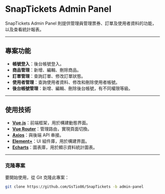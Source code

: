 # SnapTickets Admin Panel

SnapTickets Admin Panel 則提供管理員管理票券、訂單及使用者資料的功能，以及查看統計報表。

---

## 專案功能

- **帳號登入**：後台帳號登入。
- **商品管理**：新增、編輯、刪除商品。
- **訂單管理**：查詢訂單、修改訂單狀態。
- **使用者管理**：查詢使用者資料、修改和刪除使用者帳號。
- **後台帳號管理**：新增、編輯、刪除後台帳號，有不同權限等級。

---  

## 使用技術

- **[Vue.js](https://vuejs.org/)**：前端框架，用於構建動態界面。
- **[Vue Router](https://router.vuejs.org/)**：管理路由，實現頁面切換。
- **[Axios](https://axios-http.com/)**：與後端 API 串接。
- **[Element+](https://element-plus.org/)**：UI 組件庫，用於構建界面。
- **[Echarts](https://echarts.apache.org/)**：圖表庫，用於顯示資料統計圖表。

---

### 克隆專案

要開始使用，從 Git 克隆此專案：

```sh
git clone https://github.com/GsTio86/SnapTickets -b admin-panel
```

